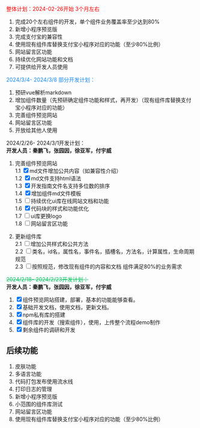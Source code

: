 <span style="color:red;">整体计划：2024-02-26开始 3个月左右</span> 
1. 完成20个左右组件的开发，单个组件业务覆盖率至少达到80%
2. 新增小程序预览版
3. 完成支付宝的兼容性
4. 使用现有组件库替换支付宝小程序对应的功能（至少80%比例）
5. 网站留言区功能
6. 持续优化网站功能和文档
7. 可提供给开发人员使用

<span style="color:#1989FA;">2024/3/4- 2024/3/8 部分开发计划：</span>  
1. 预研vue解析markdown
2. 增加组件数量（先预研确定组件功能和样式，再开发）（现有组件库替换支付宝小程序对应的功能）
3. 完善组件预览网站
4. 网站留言区功能
5. 开放给其他人使用

2024/2/26- 2024/3/1开发计划：  
**开发人员：秦鹏飞，张园因，徐亚军，付宇威**
1. 完善组件预览网站  
	1.1 <input type="checkbox" checked>md文件增加公共内容（如兼容性介绍）  
	1.2 <input type="checkbox" checked>md文件支持html语法  
	1.3 <input type="checkbox" checked>开发指南文件名支持多位数的排序  
	1.4 <input type="checkbox" checked>增加组件md文件模板  
	1.5 <input type="checkbox">持续优化ui库在线网站文档和功能  
	1.6 <input type="checkbox" checked>代码块的样式和功能优化  
	1.7 <input type="checkbox">ui库更换logo  
	1.8 <input type="checkbox">网站留言区功能
	
2. 更新组件库  
	2.1 <input type="checkbox">增加公共样式和公共方法  
	2.2 <input type="checkbox">类名，id名，属性名，事件名，插槽名，方法名，计算属性，生命周期规范  
	2.3 <input type="checkbox">按照规范，修改现有组件的内容和文档 组件满足80%的业务需求

<span style="color:#07C160;text-decoration: line-through;">2024/2/18- 2024/2/23开发计划：</span>  
**开发人员：秦鹏飞，张园因，徐亚军，付宇威**
1. <input type="checkbox" checked>组件预览网站搭建，部署，基本的功能能够查看。
2. <input type="checkbox" checked>基础开发文档，使用文档，更新文档。
3. <input type="checkbox" checked>npm私有库的搭建
4. <input type="checkbox" checked>组件库的开发（搜索组件），使用，上传整个流程demo制作
5. <input type="checkbox" checked>剩余组件的调研和开发

## 后续功能
1. 皮肤功能
2. 多语言功能
3. 代码打包发布使用流水线
4. 打印日志的管理
5. 新增小程序预览版
6. 小范围的组件库测试
7. 网站留言区功能
8. 使用现有组件库替换支付宝小程序对应的功能（至少80%比例）